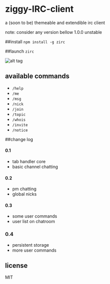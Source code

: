 ziggy-IRC-client
===================

a (soon to be) themeable and extendible irc client

note: consider any version bellow 1.0.0 unstable

##install
`npm install -g zirc`

##launch
`zirc`

![alt tag](http://i.imgur.com/N9LOqjX.png)

## available commands

* `/help`
* `/me`
* `/msg`
* `/nick`
* `/join`
* `/topic`
* `/whois`
* `/invite`
* `/notice`

##change log

#### 0.1
* tab handler core
* basic channel chatting

#### 0.2
* pm chatting
* global nicks

#### 0.3
* some user commands
* user list on chatroom

### 0.4
* persistent storage 
* more user commands

## license

MIT
